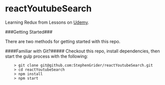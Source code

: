 # reactYoutubeSearch

Learning Redux from Lessons on [Udemy](https://www.udemy.com/react-redux/).

###Getting Started###

There are two methods for getting started with this repo.

####Familiar with Git?#####
Checkout this repo, install dependencies, then start the gulp process with the following:

```
	> git clone git@github.com:StephenGrider/reactYoutubeSearch.git
	> cd reactYoutubeSearch
	> npm install
	> npm start
```
